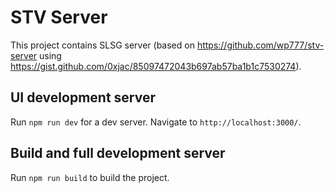# STV Server
This project contains SLSG server (based on https://github.com/wp777/stv-server using https://gist.github.com/0xjac/85097472043b697ab57ba1b1c7530274).

## UI development server

Run `npm run dev` for a dev server. Navigate to `http://localhost:3000/`.
## Build and full development server

Run `npm run build` to build the project.
